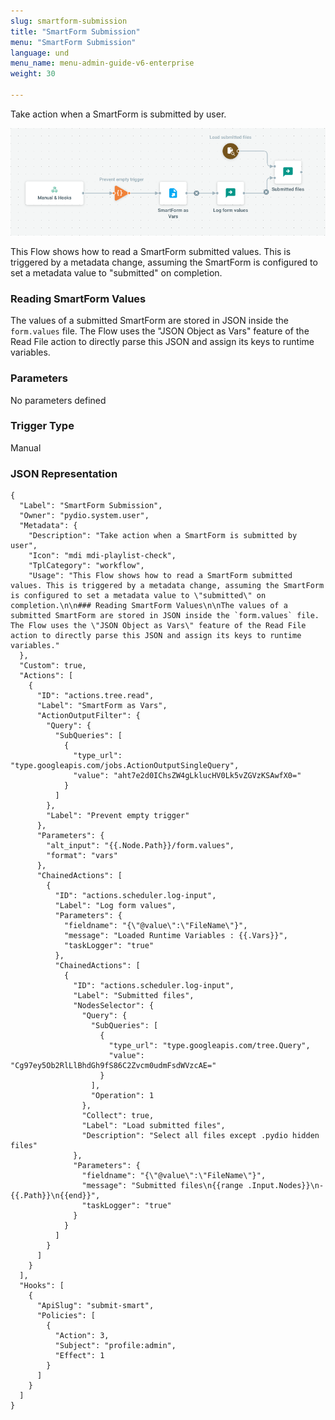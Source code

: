 ```yaml
---
slug: smartform-submission
title: "SmartForm Submission"
menu: "SmartForm Submission"
language: und
menu_name: menu-admin-guide-v6-enterprise
weight: 30

---
```


Take action when a SmartForm is submitted by user.

![](../../images/1_preset_flows/capture-smartform-submission.png)

This Flow shows how to read a SmartForm submitted values. This is triggered by a metadata change, assuming the SmartForm is configured to set a metadata value to "submitted" on completion.

### Reading SmartForm Values

The values of a submitted SmartForm are stored in JSON inside the `form.values` file. The Flow uses the "JSON Object as Vars" feature of the Read File action to directly parse this JSON and assign its keys to runtime variables.

### Parameters

No parameters defined


### Trigger Type
Manual

### JSON Representation

```
{
  "Label": "SmartForm Submission",
  "Owner": "pydio.system.user",
  "Metadata": {
    "Description": "Take action when a SmartForm is submitted by user",
    "Icon": "mdi mdi-playlist-check",
    "TplCategory": "workflow",
    "Usage": "This Flow shows how to read a SmartForm submitted values. This is triggered by a metadata change, assuming the SmartForm is configured to set a metadata value to \"submitted\" on completion.\n\n### Reading SmartForm Values\n\nThe values of a submitted SmartForm are stored in JSON inside the `form.values` file. The Flow uses the \"JSON Object as Vars\" feature of the Read File action to directly parse this JSON and assign its keys to runtime variables."
  },
  "Custom": true,
  "Actions": [
    {
      "ID": "actions.tree.read",
      "Label": "SmartForm as Vars",
      "ActionOutputFilter": {
        "Query": {
          "SubQueries": [
            {
              "type_url": "type.googleapis.com/jobs.ActionOutputSingleQuery",
              "value": "aht7e2d0IChsZW4gLklucHV0Lk5vZGVzKSAwfX0="
            }
          ]
        },
        "Label": "Prevent empty trigger"
      },
      "Parameters": {
        "alt_input": "{{.Node.Path}}/form.values",
        "format": "vars"
      },
      "ChainedActions": [
        {
          "ID": "actions.scheduler.log-input",
          "Label": "Log form values",
          "Parameters": {
            "fieldname": "{\"@value\":\"FileName\"}",
            "message": "Loaded Runtime Variables : {{.Vars}}",
            "taskLogger": "true"
          },
          "ChainedActions": [
            {
              "ID": "actions.scheduler.log-input",
              "Label": "Submitted files",
              "NodesSelector": {
                "Query": {
                  "SubQueries": [
                    {
                      "type_url": "type.googleapis.com/tree.Query",
                      "value": "Cg97ey5Ob2RlLlBhdGh9fS86C2Zvcm0udmFsdWVzcAE="
                    }
                  ],
                  "Operation": 1
                },
                "Collect": true,
                "Label": "Load submitted files",
                "Description": "Select all files except .pydio hidden files"
              },
              "Parameters": {
                "fieldname": "{\"@value\":\"FileName\"}",
                "message": "Submitted files\n{{range .Input.Nodes}}\n- {{.Path}}\n{{end}}",
                "taskLogger": "true"
              }
            }
          ]
        }
      ]
    }
  ],
  "Hooks": [
    {
      "ApiSlug": "submit-smart",
      "Policies": [
        {
          "Action": 3,
          "Subject": "profile:admin",
          "Effect": 1
        }
      ]
    }
  ]
}
```

